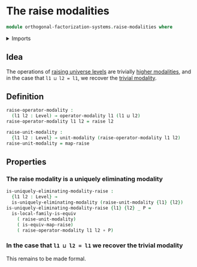 # The raise modalities

```agda
module orthogonal-factorization-systems.raise-modalities where
```

<details><summary>Imports</summary>

```agda
open import foundation.functions
open import foundation.raising-universe-levels
open import foundation.universe-levels

open import orthogonal-factorization-systems.local-types
open import orthogonal-factorization-systems.modal-operators
open import orthogonal-factorization-systems.uniquely-eliminating-modalities
```

</details>

## Idea

The operations of
[raising universe levels](foundation.raising-universe-levels.md) are trivially
[higher modalities](orthogonal-factorization-systems.higher-modalities.md), and
in the case that `l1 ⊔ l2 = l1`, we recover the
[trivial modality](orthogonal-factorization-systems.trivial-modality.md).

## Definition

```agda
raise-operator-modality :
  (l1 l2 : Level) → operator-modality l1 (l1 ⊔ l2)
raise-operator-modality l1 l2 = raise l2

raise-unit-modality :
  {l1 l2 : Level} → unit-modality (raise-operator-modality l1 l2)
raise-unit-modality = map-raise
```

## Properties

### The raise modality is a uniquely eliminating modality

```agda
is-uniquely-eliminating-modality-raise :
  {l1 l2 : Level} →
  is-uniquely-eliminating-modality (raise-unit-modality {l1} {l2})
is-uniquely-eliminating-modality-raise {l1} {l2} _ P =
  is-local-family-is-equiv
    ( raise-unit-modality)
    ( is-equiv-map-raise)
    ( raise-operator-modality l1 l2 ∘ P)
```

### In the case that `l1 ⊔ l2 = l1` we recover the trivial modality

This remains to be made formal.
